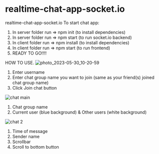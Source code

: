 # realtime-chat-app-socket.io
realtime-chat-app-socket.io
To start chat app:
  1. In server folder run => npm init (to install dependencies)
  2. In server folder run => npm start (to run socket.io backend)
  3. In client folder run => npm install (to install dependencies)
  4. In client folder run => npm start (to run frontend)
  5. READY TO GO!!!!

 HOW TO USE.
 ![photo_2023-05-30_10-20-59](https://github.com/Shohrux-Shokirov/realtime-chat-app-socket.io/assets/130882162/d4bcc90f-54a1-4f81-b918-fae6321fae6c)
 1. Enter username
 2. Enter chat group name you want to join (same as your friend(s) joined chat group name)
 3. Click Join chat button
 
 ![chat main](https://github.com/Shohrux-Shokirov/realtime-chat-app-socket.io/assets/130882162/826ac2f4-0d68-4fea-ad8b-2ab4f3de7559)
 1. Chat group name
 2. Current user (blue background) & Other users (white background)
 
 ![chat 2](https://github.com/Shohrux-Shokirov/realtime-chat-app-socket.io/assets/130882162/b13b1c55-66a9-4649-9689-e601d6523648)
 1. Time of message
 2. Sender name
 3. Scrollbar
 4. Scroll to bottom button

